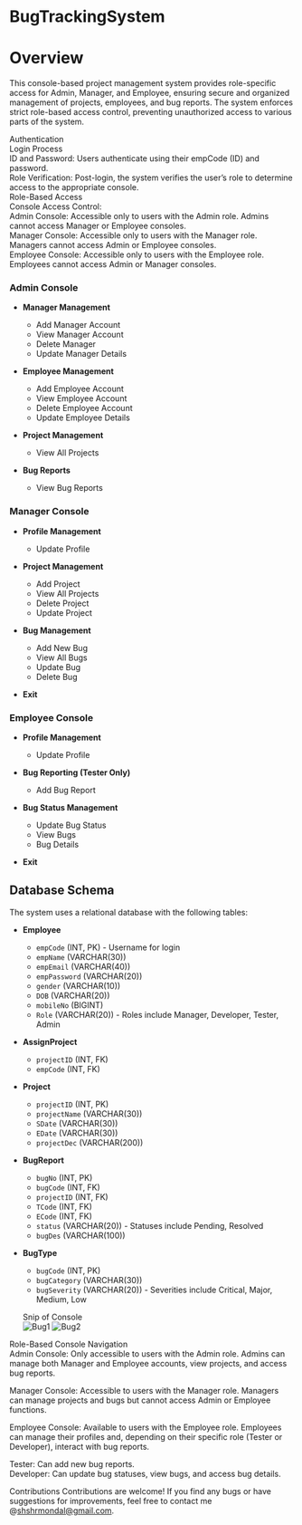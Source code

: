 # BugTrackingSystem  
# Overview  

This console-based project management system provides role-specific access for Admin, Manager, and Employee, ensuring secure and organized management of projects, employees, and bug reports. The system enforces strict role-based access control, preventing unauthorized access to various parts of the system.    

Authentication  
Login Process  
ID and Password: Users authenticate using their empCode (ID) and password.  
Role Verification: Post-login, the system verifies the user’s role to determine access to the appropriate console.  
Role-Based Access  
Console Access Control:  
Admin Console: Accessible only to users with the Admin role. Admins cannot access Manager or Employee consoles.  
Manager Console: Accessible only to users with the Manager role. Managers cannot access Admin or Employee consoles.  
Employee Console: Accessible only to users with the Employee role. Employees cannot access Admin or Manager consoles.  

### Admin Console  

- **Manager Management**  
  - Add Manager Account  
  - View Manager Account  
  - Delete Manager  
  - Update Manager Details  

- **Employee Management**  
  - Add Employee Account  
  - View Employee Account  
  - Delete Employee Account  
  - Update Employee Details  

- **Project Management**  
  - View All Projects

- **Bug Reports**  
  - View Bug Reports  

### Manager Console  

- **Profile Management**  
  - Update Profile  

- **Project Management**  
  - Add Project  
  - View All Projects  
  - Delete Project  
  - Update Project  

- **Bug Management**  
  - Add New Bug  
  - View All Bugs  
  - Update Bug  
  - Delete Bug  

- **Exit**   

### Employee Console  

- **Profile Management**
  - Update Profile

- **Bug Reporting (Tester Only)**
  - Add Bug Report

- **Bug Status Management**
  - Update Bug Status
  - View Bugs
  - Bug Details

- **Exit**

## Database Schema

The system uses a relational database with the following tables:

- **Employee**
  - `empCode` (INT, PK) - Username for login
  - `empName` (VARCHAR(30))
  - `empEmail` (VARCHAR(40))
  - `empPassword` (VARCHAR(20))
  - `gender` (VARCHAR(10))
  - `DOB` (VARCHAR(20))
  - `mobileNo` (BIGINT)
  - `Role` (VARCHAR(20)) - Roles include Manager, Developer, Tester, Admin

- **AssignProject**
  - `projectID` (INT, FK)
  - `empCode` (INT, FK)

- **Project**
  - `projectID` (INT, PK)
  - `projectName` (VARCHAR(30))
  - `SDate` (VARCHAR(30))
  - `EDate` (VARCHAR(30))
  - `projectDec` (VARCHAR(200))

- **BugReport**
  - `bugNo` (INT, PK)
  - `bugCode` (INT, FK)
  - `projectID` (INT, FK)
  - `TCode` (INT, FK)
  - `ECode` (INT, FK)
  - `status` (VARCHAR(20)) - Statuses include Pending, Resolved
  - `bugDes` (VARCHAR(100))

- **BugType**
  - `bugCode` (INT, PK)
  - `bugCategory` (VARCHAR(30))
  - `bugSeverity` (VARCHAR(20)) - Severities include Critical, Major, Medium, Low  

  Snip of Console  
  ![Bug1](https://github.com/user-attachments/assets/22020688-2cb2-4e8c-bd9c-ca6367f69756)
  ![Bug2](https://github.com/user-attachments/assets/014a9cd9-c478-4098-905b-dfec54f51aa5)  

Role-Based Console Navigation  
Admin Console: Only accessible to users with the Admin role. Admins can manage both Manager and Employee accounts, view projects, and access bug reports.  

Manager Console: Accessible to users with the Manager role. Managers can manage projects and bugs but cannot access Admin or Employee functions.  

Employee Console: Available to users with the Employee role. Employees can manage their profiles and, depending on their specific role (Tester or Developer), interact with bug reports.  

Tester: Can add new bug reports.  
Developer: Can update bug statuses, view bugs, and access bug details.  

Contributions
Contributions are welcome! If you find any bugs or have suggestions for improvements, feel free to contact me @shshrmondal@gmail.com.

